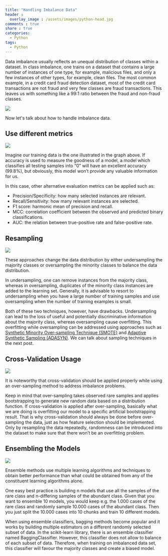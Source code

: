 ```yaml
---
title: "Handling Imbalance Data"
header : 
  overlay_image : /assets/images/python-head.jpg
comments : true
share : true
categories:
  - Python
tags:
  - Python
---
```


Data imbalance usually reflects an unequal distribution of classes within a dataset. In class imbalance, one trains on a dataset that contains a large number of instances of one type, for example, malicious files, and only a few instances of other types, for example, clean files. The most common example, in a credit card fraud detection dataset, most of the credit card transactions are not fraud and very few classes are fraud transactions. This leaves us with something like a 99:1 ratio between the fraud and non-fraud classes. 

![](https://www.chirunning.com/wp-content/uploads/Imbalance-Image-copy-4.jpg)

Now let's talk about how to handle imbalance data.

## Use different metrics

![](https://i.pinimg.com/474x/5c/90/84/5c9084ce818a95ec368894fcb89b5a3b.jpg)

Imagine our training data is the one illustrated in the graph above. If accuracy is used to measure the goodness of a model, a model which classifies all testing samples into “0” will have an excellent accuracy (99.8%), but obviously, this model won’t provide any valuable information for us.

In this case, other alternative evaluation metrics can be applied such as:

- Precision/Specificity: how many selected instances are relevant.
- Recall/Sensitivity: how many relevant instances are selected.
- F1 score: harmonic mean of precision and recall.
- MCC: correlation coefficient between the observed and predicted binary classifications.
- AUC: the relation between true-positive rate and false-positive rate.

## Resampling

![](https://raw.githubusercontent.com/rafjaa/machine_learning_fecib/master/src/static/img/resampling.png)

These approaches change the data distribution by either undersampling the majority classes or oversampling the minority classes to balance the data distribution.

In undersampling, one can remove instances from the majority class, whereas in oversampling, duplicates of the minority class instances are added to the learning set. Generally, it is advisable to resort to undersampling when you have a large number of training samples and use oversampling when the number of training examples is small.

Both of these two techniques, however, have drawbacks. Undersampling can lead to the loss of useful and potentially discriminative information about the majority class, whereas oversampling cause overfitting. This overfitting while oversampling can be addressed using approaches such as [Synthetic Minority Over-sampling Technique (SMOTE)](https://www.jair.org/index.php/jair/article/view/10302) and [Adaptive Synthetic Sampling (ADASYN)](https://sci2s.ugr.es/keel/pdf/algorithm/congreso/2008-He-ieee.pdf). We can talk about sampling techniques in the next post.

## Cross-Validation Usage

![](http://ethen8181.github.io/machine-learning/model_selection/img/kfolds.png)

It is noteworthy that cross-validation should be applied properly while using an over-sampling method to address imbalance problems.

Keep in mind that over-sampling takes observed rare samples and applies bootstrapping to generate new random data based on a distribution function. If cross-validation is applied after over-sampling, basically what we are doing is overfitting our model to a specific artificial bootstrapping result. That is why cross-validation should always be done before over-sampling the data, just as how feature selection should be implemented. Only by resampling the data repeatedly, randomness can be introduced into the dataset to make sure that there won’t be an overfitting problem.

## Ensembling the Models

![](https://www.kdnuggets.com/wp-content/uploads/imbalanced-data-2.png)

Ensemble methods use multiple learning algorithms and techniques to obtain better performance than what could be obtained from any of the constituent learning algorithms alone.

One easy best practice is building n models that use all the samples of the rare class and n-differing samples of the abundant class. Given that you want to ensemble 10 models, you would keep e.g. the 1.000 cases of the rare class and randomly sample 10.000 cases of the abundant class. Then you just split the 10.000 cases into 10 chunks and train 10 different models.

When using ensemble classifiers, bagging methods become popular and it works by building multiple estimators on a different randomly selected subset of data. In the scikit-learn library, there is an ensemble classifier named BaggingClassifier. However, this classifier does not allow to balance of each subset of data. Therefore, when training on imbalanced data set, this classifier will favour the majority classes and create a biased model.